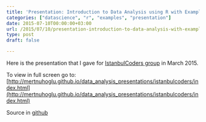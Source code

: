```yaml
---
title: 'Presentation: Introduction to Data Analysis using R with Examples'
categories: ["datascience", "r", "examples", "presentation"]
date: 2015-07-10T00:00:00+03:00
url: /2015/07/10/presentation-introduction-to-data-analysis-with-examples-using-R/
type: post
draft: false

---
```


Here is the presentation that I gave for [IstanbulCoders group](http://istanbulcoders.org) in March 2015.

<!--more-->

To view in full screen go to: [http://mertnuhoglu.github.io/data_analysis_presentations/istanbulcoders/index.html](http://mertnuhoglu.github.io/data_analysis_presentations/istanbulcoders/index.html)

Source in [github](https://github.com/mertnuhoglu/data_analysis_presentations/istanbulcoders)


